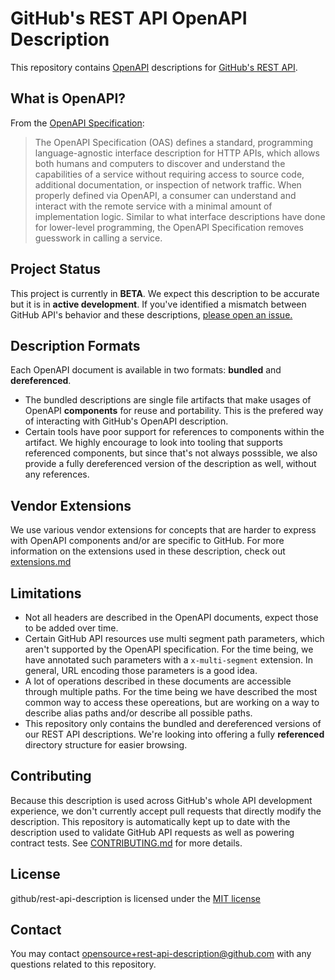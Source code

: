 # GitHub's REST API OpenAPI Description

This repository contains [OpenAPI](https://www.openapis.org/) descriptions for [GitHub's REST API](https://developer.github.com/v3/).

## What is OpenAPI?

From the [OpenAPI Specification](https://github.com/OAI/OpenAPI-Specification):

> The OpenAPI Specification (OAS) defines a standard, programming language-agnostic interface description for HTTP APIs, which allows both humans and computers to discover and understand the capabilities of a service without requiring access to source code, additional documentation, or inspection of network traffic. When properly defined via OpenAPI, a consumer can understand and interact with the remote service with a minimal amount of implementation logic. Similar to what interface descriptions have done for lower-level programming, the OpenAPI Specification removes guesswork in calling a service.

## Project Status

This project is currently in **BETA**. We expect this description to be accurate but it is in **active development**. If you've identified a mismatch between GitHub API's behavior and these descriptions, [please open an issue.](https://github.com/github/rest-api-description/issues/new?template=schema-inaccuracy.md)

## Description Formats

Each OpenAPI document is available in two formats: **bundled** and **dereferenced**.

  - The bundled descriptions are single file artifacts that make usages of OpenAPI **components** for reuse and portability. This is the prefered way of interacting with GitHub's OpenAPI description.
  - Certain tools have poor support for references to components within the artifact. We highly encourage to look into tooling that supports referenced components, but since that's not always posssible, we also provide a fully dereferenced version of the description as well, without any references.

## Vendor Extensions

We use various vendor extensions for concepts that are harder to express with OpenAPI components and/or are specific to GitHub. For more information on the extensions used in these description, check out [extensions.md](extensions.md)

## Limitations

  - Not all headers are described in the OpenAPI documents, expect those to be added over time.
  - Certain GitHub API resources use multi segment path parameters, which aren't supported by the OpenAPI specification. For the time being, we have annotated such parameters with a `x-multi-segment` extension. In general, URL encoding those parameters is a good idea.
  - A lot of operations described in these documents are accessible through multiple paths. For the time being we have described the most common way to access these opereations, but are working on a way to describe alias paths and/or describe all possible paths.
  - This repository only contains the bundled and dereferenced versions of our REST API descriptions. We're looking into offering a fully **referenced** directory structure for easier browsing.

## Contributing

Because this description is used across GitHub's whole API development experience, we don't currently accept pull requests that directly modify the description. This repository is automatically kept up to date with the description used to validate GitHub API requests as well as powering contract tests. See [CONTRIBUTING.md](CONTRIBUTING.md) for more details.

## License

github/rest-api-description is licensed under the [MIT license](LICENSEE.md)


## Contact

You may contact [opensource+rest-api-description@github.com](mailto:opensource+rest-api-description@github.com) with any questions related to this repository.
